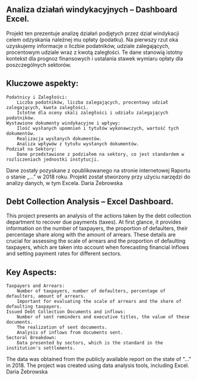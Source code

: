 Analiza działań windykacyjnych – Dashboard Excel.
---
Projekt ten prezentuje analizę działań podjętych przez dział windykacji celem odzyskania należnej mu opłaty (podatku). 
Na pierwszy rzut oka uzyskujemy informacje o liczbie podatników, udziale zalegających, procentowym udziale wraz z kwotą zaległości. 
Te dane stanowią istotny kontekst dla prognoz finansowych i ustalania stawek wymiaru opłaty dla poszczególnych sektorów.

Kluczowe aspekty:
---
    Podatnicy i Zaległości:
        Liczba podatników, liczba zalegających, procentowy udział zalegających, kwota zaległości.
        Istotne dla oceny skali zaległości i udziału zalegających podatników.
    Wystawione dokumenty windykacyjne i wpływy:
        Ilość wysłanych upomnień i tytułów wykonawczych, wartość tych dokumentów.
        Realizacja wysłanych dokumentów.
        Analiza wpływów z tytułu wysłanych dokumentów.
    Podział na Sektory:
        Dane przedstawione z podziałem na sektory, co jest standardem w rozliczeniach jednostki instytucji.

Dane zostały pozyskane z opublikowanego na stronie internetowej Raportu o stanie „...” w 2018 roku.
Projekt został stworzony przy użyciu narzędzi do analizy danych, w tym Excela.
Daria Żebrowska

Debt Collection Analysis – Excel Dashboard.
---
This project presents an analysis of the actions taken by the debt collection department to recover due payments (taxes). 
At first glance, it provides information on the number of taxpayers, the proportion of defaulters, their percentage share along with the amount of arrears.
These details are crucial for assessing the scale of arrears and the proportion of defaulting taxpayers, 
which are taken into account when forecasting financial inflows and setting payment rates for different sectors.

Key Aspects:
---
    Taxpayers and Arrears:
        Number of taxpayers, number of defaulters, percentage of defaulters, amount of arrears.
        Important for evaluating the scale of arrears and the share of defaulting taxpayers.
    Issued Debt Collection Documents and inflows:
        Number of sent reminders and executive titles, the value of these documents.
        The realization of sent documents.
        Analysis of inflows from documents sent.
    Sectoral Breakdown:
        Data presented by sectors, which is the standard in the institution's settlements.

The data was obtained from the publicly available report on the state of "..." in 2018.
The project was created using data analysis tools, including Excel.
Daria Żebrowska
